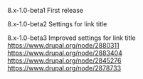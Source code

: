 8.x-1.0-beta1
First release

8.x-1.0-beta2
Settings for link title

8.x-1.0-beta3
Improved settings for link title
https://www.drupal.org/node/2880311
https://www.drupal.org/node/2883404
https://www.drupal.org/node/2845276
https://www.drupal.org/node/2878733